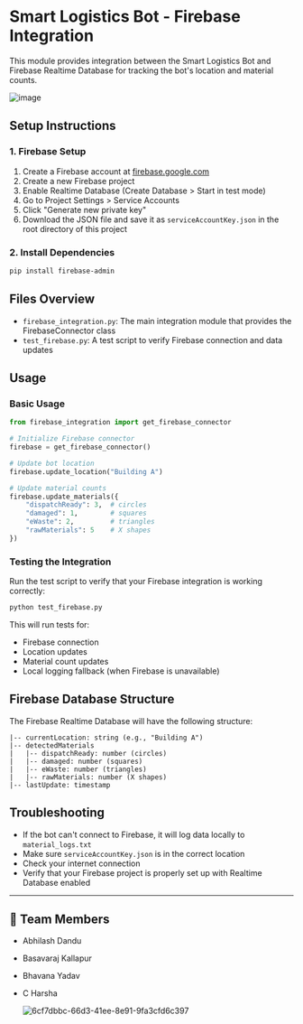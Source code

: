 # Smart Logistics Bot - Firebase Integration

This module provides integration between the Smart Logistics Bot and Firebase Realtime Database for tracking the bot's location and material counts.

![image](https://github.com/user-attachments/assets/22d4d346-caed-408b-8922-caa9bf26603c)


## Setup Instructions

### 1. Firebase Setup

1. Create a Firebase account at [firebase.google.com](https://firebase.google.com/)
2. Create a new Firebase project
3. Enable Realtime Database (Create Database > Start in test mode)
4. Go to Project Settings > Service Accounts
5. Click "Generate new private key"
6. Download the JSON file and save it as `serviceAccountKey.json` in the root directory of this project

### 2. Install Dependencies

```bash
pip install firebase-admin
```

## Files Overview

- `firebase_integration.py`: The main integration module that provides the FirebaseConnector class
- `test_firebase.py`: A test script to verify Firebase connection and data updates

## Usage

### Basic Usage

```python
from firebase_integration import get_firebase_connector

# Initialize Firebase connector
firebase = get_firebase_connector()

# Update bot location
firebase.update_location("Building A")

# Update material counts
firebase.update_materials({
    "dispatchReady": 3,  # circles
    "damaged": 1,        # squares
    "eWaste": 2,         # triangles
    "rawMaterials": 5    # X shapes
})
```

### Testing the Integration

Run the test script to verify that your Firebase integration is working correctly:

```bash
python test_firebase.py
```

This will run tests for:
- Firebase connection
- Location updates
- Material count updates
- Local logging fallback (when Firebase is unavailable)

## Firebase Database Structure

The Firebase Realtime Database will have the following structure:

```
|-- currentLocation: string (e.g., "Building A")
|-- detectedMaterials
|   |-- dispatchReady: number (circles)
|   |-- damaged: number (squares) 
|   |-- eWaste: number (triangles)
|   |-- rawMaterials: number (X shapes)
|-- lastUpdate: timestamp
```

## Troubleshooting

- If the bot can't connect to Firebase, it will log data locally to `material_logs.txt`
- Make sure `serviceAccountKey.json` is in the correct location
- Check your internet connection
- Verify that your Firebase project is properly set up with Realtime Database enabled

---

## 👥 Team Members

- Abhilash Dandu
- Basavaraj Kallapur
- Bhavana Yadav
- C Harsha

  ![6cf7dbbc-66d3-41ee-8e91-9fa3cfd6c397](https://github.com/user-attachments/assets/c0c8e6c4-8669-4ee8-87bc-5ca6bb368670)



